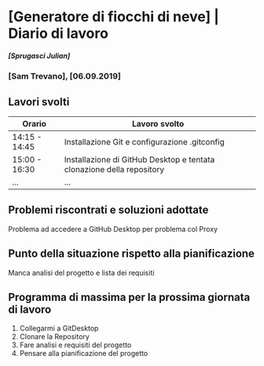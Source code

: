 # [Generatore di fiocchi di neve] | Diario di lavoro
##### [Sprugasci Julian]
### [Sam Trevano], [06.09.2019]

## Lavori svolti


|Orario        |Lavoro svolto                 |
|--------------|------------------------------|
|14:15 - 14:45   |Installazione Git e configurazione .gitconfig          |
|15:00 - 16:30 | Installazione di GitHub Desktop e tentata clonazione della repository     |
|...           |...                           |

##  Problemi riscontrati e soluzioni adottate
Problema ad accedere a GitHub Desktop per problema col Proxy

##  Punto della situazione rispetto alla pianificazione
Manca analisi del progetto e lista dei requisiti

## Programma di massima per la prossima giornata di lavoro
1. Collegarmi a GitDesktop
1. Clonare la Repository
1. Fare analisi e requisiti del progetto
1. Pensare alla pianificazione del progetto
